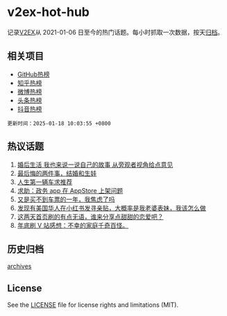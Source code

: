 # v2ex-hot-hub

 记录[V2EX](https://www.v2ex.com/)从 2021-01-06 日至今的热门话题。每小时抓取一次数据，按天[归档](archives)。
 
 ## 相关项目

- [GitHub热榜](https://github.com/snaildev/github-hot-hub)
- [知乎热榜](https://github.com/snaildev/zhihu-hot-hub)
- [微博热榜](https://github.com/snaildev/weibo-hot-hub)
- [头条热榜](https://github.com/snaildev/toutiao-hot-hub)
- [抖音热榜](https://github.com/snaildev/douyin-hot-hub)


 `更新时间：2025-01-18 10:03:55 +0800`

## 热议话题

1. [婚后生活 我也来说一说自己的故事 从旁观者视角给点意见](https://www.v2ex.com/t/1105777)
1. [最后悔的两件事，结婚和生娃](https://www.v2ex.com/t/1105924)
1. [人生第一辆车求推荐](https://www.v2ex.com/t/1105804)
1. [求助：政务 app 在 AppStore 上架问题](https://www.v2ex.com/t/1105749)
1. [又是买不到车票的一年，我焦虑了吗](https://www.v2ex.com/t/1105744)
1. [发现有美国华人在小红书发寻亲贴，大概率是我老婆表妹，我该怎么做](https://www.v2ex.com/t/1105806)
1. [这两天首页刷的有点无语，谁来分享点甜甜的恋爱吧？](https://www.v2ex.com/t/1105797)
1. [年底刷 V 站感想：不幸的家庭千奇百怪。](https://www.v2ex.com/t/1105792)

## 历史归档

[archives](archives)

## License

See the [LICENSE](LICENSE) file for license rights and limitations (MIT).

